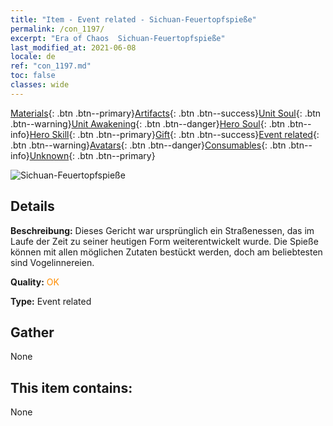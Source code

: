 ```yaml
---
title: "Item - Event related - Sichuan-Feuertopfspieße"
permalink: /con_1197/
excerpt: "Era of Chaos  Sichuan-Feuertopfspieße"
last_modified_at: 2021-06-08
locale: de
ref: "con_1197.md"
toc: false
classes: wide
---
```

 [Materials](/ItemsDE/){: .btn .btn--primary}[Artifacts](/ItemsDE/Artifacts/){: .btn .btn--success}[Unit Soul](/ItemsDE/UnitSoul/){: .btn .btn--warning}[Unit Awakening](/ItemsDE/UnitAwakening/){: .btn .btn--danger}[Hero Soul](/ItemsDE/HeroSoul/){: .btn .btn--info}[Hero Skill](/ItemsDE/HeroSkill/){: .btn .btn--primary}[Gift](/ItemsDE/Gift/){: .btn .btn--success}[Event related](/ItemsDE/Events/){: .btn .btn--warning}[Avatars](/ItemsDE/Avatars/){: .btn .btn--danger}[Consumables](/ItemsDE/Consumables/){: .btn .btn--info}[Unknown](/ItemsDE/Unknown/){: .btn .btn--primary}

 ![Sichuan-Feuertopfspieße](/images/t/i_81521121.png)

## Details
 **Beschreibung:** Dieses Gericht war ursprünglich ein Straßenessen, das im Laufe der Zeit zu seiner heutigen Form weiterentwickelt wurde. Die Spieße können mit allen möglichen Zutaten bestückt werden, doch am beliebtesten sind Vogelinnereien.

 **Quality:** <span style="color: #FF8C00">OK</span>

 **Type:** Event related

## Gather

  None

## This item contains:

  None

